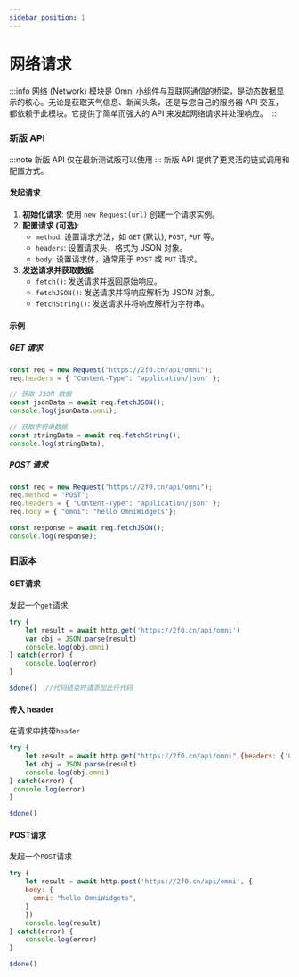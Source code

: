 ```yaml
---
sidebar_position: 1
---
```

# 网络请求
:::info
网络 (Network) 模块是 Omni 小组件与互联网通信的桥梁，是动态数据显示的核心。无论是获取天气信息、新闻头条，还是与您自己的服务器 API 交互，都依赖于此模块。它提供了简单而强大的 API 来发起网络请求并处理响应。
:::
### 新版 API
:::note
新版 API 仅在最新测试版可以使用
:::
新版 API 提供了更灵活的链式调用和配置方式。

#### 发起请求

1.  **初始化请求**: 使用 `new Request(url)` 创建一个请求实例。
2.  **配置请求 (可选)**:
    *   `method`: 设置请求方法，如 `GET` (默认), `POST`, `PUT` 等。
    *   `headers`: 设置请求头，格式为 JSON 对象。
    *   `body`: 设置请求体，通常用于 `POST` 或 `PUT` 请求。
3.  **发送请求并获取数据**:
    *   `fetch()`: 发送请求并返回原始响应。
    *   `fetchJSON()`: 发送请求并将响应解析为 JSON 对象。
    *   `fetchString()`: 发送请求并将响应解析为字符串。

#### 示例

##### GET 请求

```javascript
const req = new Request("https://2f0.cn/api/omni");
req.headers = { "Content-Type": "application/json" };

// 获取 JSON 数据
const jsonData = await req.fetchJSON();
console.log(jsonData.omni);

// 获取字符串数据
const stringData = await req.fetchString();
console.log(stringData);
```

##### POST 请求

```javascript
const req = new Request("https://2f0.cn/api/omni");
req.method = "POST";
req.headers = { "Content-Type": "application/json" };
req.body = { "omni": "hello OmniWidgets"};

const response = await req.fetchJSON();
console.log(response);
```

### 旧版本
#### GET请求
发起一个```get```请求
```js
try {
    let result = await http.get('https://2f0.cn/api/omni')
    var obj = JSON.parse(result)
    console.log(obj.omni)
} catch(error) {
    console.log(error)
}

$done()  //代码结束时请添加此行代码
```

#### 传入 header
在请求中携带```header```
```js
try {
    let result = await http.get("https://2f0.cn/api/omni",{headers: {'Content-Type':"application/json"}})
    let obj = JSON.parse(result)
    console.log(obj.omni)
} catch(error) {
 console.log(error)
}

$done()
```

#### POST请求
发起一个```POST```请求
```js
try {
    let result = await http.post('https://2f0.cn/api/omni', {
    body: {
      omni: "hello OmniWidgets",
    }
    })
    console.log(result)
} catch(error) {
    console.log(error)
}

$done()
```
